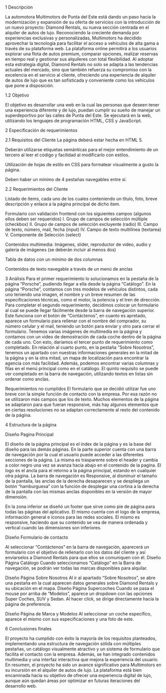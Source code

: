 1  	Descripción
 
La automotora Multimotors de Punta del Este está dando un paso hacia la modernización y expansión de su oferta de servicios con la introducción de un nuevo proyecto: Diamond Rentals, su nueva sección centrada en el alquiler de autos de lujo. Reconociendo la creciente demanda por experiencias exclusivas y personalizadas, Multimotors ha decidido aprovechar la tecnología para facilitar el acceso a vehículos de alta gama a través de su plataforma web.
La plataforma online permitirá a los usuarios explorar una flota de autos premium, comparar opciones, realizar reservas en tiempo real y gestionar sus alquileres con total flexibilidad.
Al adoptar esta estrategia digital, Diamond Rentals no solo se adapta a las tendencias actuales del mercado, sino que también refuerza su compromiso con la excelencia en el servicio al cliente, ofreciendo una experiencia de alquiler de autos de lujo que es tan sofisticada y conveniente como los vehículos que pone a disposición.

1.2     Objetivo

El objetivo es desarrollar una web en la cual las personas que deseen tener una experiencia diferente y de lujo, puedan cumplir su sueño de manejar un superdeportivo por las calles de Punta del Este. Se ejecutará en la web, utilizando los lenguajes de programación HTML, CSS y JavaScript.

2  	Especificación de requerimientos

2.1 Requisitos del Cliente
La página deberá estar hecha en HTML 5.

Deberán utilizarse etiquetas semánticas para el mejor entendimiento de un tercero al leer el código y facilidad al modificarlo con estilos.

Utilización de hojas de estilo en CSS para formatear visualmente a gusto la página.

Deben haber un mínimo de 4 pestañas navegables entre sí.


 2.2 Requerimientos del Cliente

Listado de ítems, cada uno de los cuales conteniendo un título, foto, breve descripción y enlace a la página principal de dicho ítem.

Formulario con validación frontend con los siguientes campos (algunos ellos deben ser requeridos)
I. Grupo de campos de selección múltiple (checkbox)
II. Grupo de campos de selección excluyente (radio)
III. Campo de texto, número, mail, fecha (input)
IV. Campo de texto multilínea (textarea)
V. Componente de Selección (select)

Contenidos multimedia: Imágenes, slider, reproductor de video, audio y galería de imágenes (se deberán incluir al menos dos)

Tabla de datos con un mínimo de dos columnas

Contenidos de texto navegable a través de un menú de anclas





3       Análisis
Para el primer requerimiento lo solucionamos en la pestaña de la página “Porsche”, pudiendo llegar a ella desde la página “Catálogo”. En la página “Porsche”, contamos con tres modelos de vehículos distintos, cada uno teniendo una imagen, el nombre y un breve resumen de las especificaciones técnicas, como el motor, la potencia y el tren de dirección.
Para completar el segundo requerimiento, decidimos colocar un formulario al cual se puede llegar fácilmente desde la barra de navegación superior. Este funciona con el botón de “Contáctenos”, en cuanto es apretado, aparece un formulario para rellenar con el nombre del comprador, su número celular y el mail, teniendo un botón para enviar y otro para cerrar el formulario.
Tenemos varias imágenes de multimedia en la página y contamos con un video de demostración de cada coche dentro de la página de cada uno. Con esto, daríamos el tercer punto de requerimiento como completado.
En relación al cuarto punto, en la pestaña “Sobre Nosotros”, tenemos un apartado con nuestras informaciones generales en la mitad de la página y en la otra mitad, un mapa de localización para encontrar la agencia con más facilidad. Además, podemos encontrar varias columnas y filas en el menú principal como en el catálogo.
El quinto requisito se puede ver completado en la barra de navegación, utilizando textos en listas sin ordenar como anclas.

Requerimientos no cumplidos
El formulario que se decidió utilizar fue uno breve con la simple función de contacto con la empresa. Por esa razón no se utilizaron más campos que los de texto.
Muchos elementos de la página se adaptaron para que fueran responsive, más hay algunos elementos que en ciertas resoluciones no se adaptan correctamente al resto del contenido de la página.

4       Estructura de la página

Diseño Pagina Principal


El diseño de la página principal es el index de la página y es la base del diseño para las demás páginas.
En la parte superior cuenta con una barra de navegación por la cual el usuario puede acceder a las diferentes secciones de la página. La misma es trasparente sobre el header y cambia a color negro una vez se avanza hacia abajo en el contenido de la pagina. 
El logo es el ancla para el retorno a la página principal, estando en cualquier otra página.
La barra de navegación es Responsive, al disminuir el tamaño de la pantalla, las anclas de la derecha desaparecen y se despliega un botón “hamburguesa” con la función de desplegar una cortina a la derecha de la pantalla con las mismas anclas disponibles en la versión de mayor dimensión.

En la zona inferior se diseñó un footer que sirve como pie de página para todas las páginas del aplicativo. El mismo cuenta con el logo de la empresa, información general e iconos para las redes sociales. El mismo es responsive, haciendo que su contenido se vea de manera ordenada y vertical cuando las dimensiones son inferiores.


Diseño Formulario de contacto

	
Al seleccionar “Contáctenos” en la barra de navegación, aparecerá un formulario con el objetivo de rellenarlo con los datos del cliente y así enviarselos a Diamond Rentals para que ellos se comuniquen con él.
Diseño Página Catálogo
Cuando seleccionamos “Catálogo” en la Barra de navegación, se podrán ver todas las marcas disponibles para alquilar.


Diseño Página Sobre Nosotros
Al ir al apartado “Sobre Nosotros”, se abre una pestaña en la cual aparecen datos generales sobre Diamond Rentals y su ubicación en el mapa.
Diseño Página Supercoches
Cuando se pasa el mouse por arriba de “Modelos”, aparece un dropdown con las opciones Super Coches, SUV y Sedan. Al hacer click, se dirige directamente hacia la página de preferencia.




Diseño Página de Marca y Modelos
Al seleccionar un coche específico, aparece el mismo con sus especificaciones y una foto de este.


6       Conclusiones finales
 
El proyecto ha cumplido con éxito la mayoría de los requisitos planteados, implementando una estructura de navegación sólida con múltiples pestañas, un catálogo visualmente atractivo y un sistema de formulario que facilita el contacto con la empresa. Además, se han integrado contenidos multimedia y una interfaz interactiva que mejora la experiencia del usuario.
En resumen, el proyecto ha sido un avance significativo para Multimotors en su incursión en el alquiler de autos de lujo. La plataforma está bien encaminada hacia su objetivo de ofrecer una experiencia digital de lujo, aunque aún quedan áreas por optimizar en futuras iteraciones del desarrollo web.
